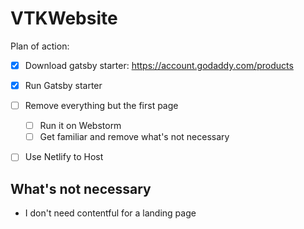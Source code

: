 # VTKWebsite
Plan of action: 
- [x] Download gatsby starter: https://account.godaddy.com/products
- [x] Run Gatsby starter
- [ ] Remove everything but the first page
  - [ ] Run it on Webstorm
  - [ ] Get familiar and remove what's not necessary
- [ ] Use Netlify to Host


## What's not necessary
- I don't need contentful for a landing page
